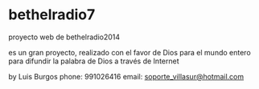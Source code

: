 bethelradio7
============

proyecto web de bethelradio2014

es un gran proyecto, realizado con el
favor de Dios para el mundo entero
para difundir la palabra de Dios a través de Internet


by Luis Burgos
phone: 991026416
email: soporte_villasur@hotmail.com
